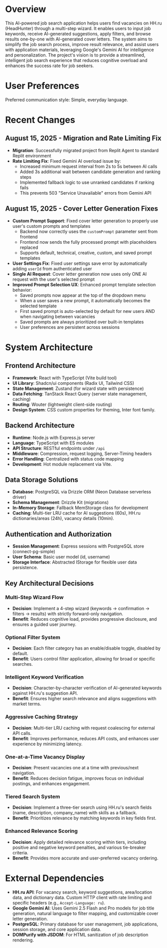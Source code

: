 # Overview

This AI-powered job search application helps users find vacancies on HH.ru (HeadHunter) through a multi-step wizard. It enables users to input job keywords, receive AI-generated suggestions, apply filters, and browse results one-by-one with AI-generated cover letters. The system aims to simplify the job search process, improve result relevance, and assist users with application materials, leveraging Google's Gemini AI for intelligence and personalization. The project's vision is to provide a streamlined, intelligent job search experience that reduces cognitive overload and enhances the success rate for job seekers.

# User Preferences

Preferred communication style: Simple, everyday language.

# Recent Changes

## August 15, 2025 - Migration and Rate Limiting Fix
- **Migration**: Successfully migrated project from Replit Agent to standard Replit environment
- **Rate Limiting Fix**: Fixed Gemini AI overload issue by:
  - Increased minimum request interval from 2s to 5s between AI calls
  - Added 3s additional wait between candidate generation and ranking steps
  - Implemented fallback logic to use unranked candidates if ranking fails
  - This prevents 503 "Service Unavailable" errors from Gemini API

## August 15, 2025 - Cover Letter Generation Fixes
- **Custom Prompt Support**: Fixed cover letter generation to properly use user's custom prompts and templates
  - Backend now correctly uses the `customPrompt` parameter sent from frontend
  - Frontend now sends the fully processed prompt with placeholders replaced
  - Supports default, technical, creative, custom, and saved prompt templates
- **User Settings Fix**: Fixed user settings save error by automatically adding `userId` from authenticated user
- **Single AI Request**: Cover letter generation now uses only ONE AI request with the user's selected prompt
- **Improved Prompt Selection UX**: Enhanced prompt template selection behavior:
  - Saved prompts now appear at the top of the dropdown menu
  - When a user saves a new prompt, it automatically becomes the selected template
  - First saved prompt is auto-selected by default for new users AND when navigating between vacancies
  - Saved prompts are always prioritized over built-in templates
  - User preferences are persistent across sessions

# System Architecture

## Frontend Architecture
- **Framework**: React with TypeScript (Vite build tool)
- **UI Library**: Shadcn/ui components (Radix UI, Tailwind CSS)
- **State Management**: Zustand (for wizard state with persistence)
- **Data Fetching**: TanStack React Query (server state management, caching)
- **Routing**: Wouter (lightweight client-side routing)
- **Design System**: CSS custom properties for theming, Inter font family.

## Backend Architecture
- **Runtime**: Node.js with Express.js server
- **Language**: TypeScript with ES modules
- **API Structure**: RESTful endpoints under `/api`
- **Middleware**: Compression, request logging, Server-Timing headers
- **Error Handling**: Centralized with status code mapping
- **Development**: Hot module replacement via Vite.

## Data Storage Solutions
- **Database**: PostgreSQL via Drizzle ORM (Neon Database serverless driver)
- **Schema Management**: Drizzle Kit (migrations)
- **In-Memory Storage**: Fallback MemStorage class for development
- **Caching**: Multi-tier LRU cache for AI suggestions (60s), HH.ru dictionaries/areas (24h), vacancy details (10min).

## Authentication and Authorization
- **Session Management**: Express sessions with PostgreSQL store (connect-pg-simple)
- **User Schema**: Basic user model (id, username)
- **Storage Interface**: Abstracted IStorage for flexible user data persistence.

## Key Architectural Decisions

### Multi-Step Wizard Flow
- **Decision**: Implement a 4-step wizard (keywords → confirmation → filters → results) with strictly forward-only navigation.
- **Benefit**: Reduces cognitive load, provides progressive disclosure, and ensures a guided user journey.

### Optional Filter System
- **Decision**: Each filter category has an enable/disable toggle, disabled by default.
- **Benefit**: Users control filter application, allowing for broad or specific searches.

### Intelligent Keyword Verification
- **Decision**: Character-by-character verification of AI-generated keywords against HH.ru's suggestion API.
- **Benefit**: Ensures higher search relevance and aligns suggestions with market terms.

### Aggressive Caching Strategy
- **Decision**: Multi-tier LRU caching with request coalescing for external API calls.
- **Benefit**: Improves performance, reduces API costs, and enhances user experience by minimizing latency.

### One-at-a-Time Vacancy Display
- **Decision**: Present vacancies one at a time with previous/next navigation.
- **Benefit**: Reduces decision fatigue, improves focus on individual postings, and enhances engagement.

### Tiered Search System
- **Decision**: Implement a three-tier search using HH.ru's search fields (name, description, company_name) with skills as a fallback.
- **Benefit**: Prioritizes relevance by matching keywords in key fields first.

### Enhanced Relevance Scoring
- **Decision**: Apply detailed relevance scoring within tiers, including positive and negative keyword penalties, and various tie-breaker criteria.
- **Benefit**: Provides more accurate and user-preferred vacancy ordering.

# External Dependencies

- **HH.ru API**: For vacancy search, keyword suggestions, area/location data, and dictionary data. Custom HTTP client with rate limiting and specific headers (e.g., `Accept-Language: ru`).
- **Google Gemini AI**: Uses Gemini 2.5 Flash and Pro models for job title generation, natural language to filter mapping, and customizable cover letter generation.
- **PostgreSQL**: Primary database for user management, job applications, session storage, and core application data.
- **DOMPurify with JSDOM**: For HTML sanitization of job description rendering.